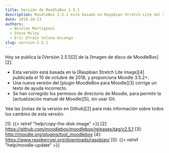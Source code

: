 ```yaml
---
title: Versión de MoodleBox 2.5.1
description: MoodleBox 2.5.1 está basado en Raspbian Stretch Lite del 9 de octubre de 2018. Permite actualizar Moodle manualmente.
date: 2018-10-13
authors:
  - Nicolas Martignoni
  - Steve Miley
  - Eric Efrain Solano-Uscanga
slug: version-2.5.1
---
```


Hoy se publica la [Versión 2.5.1][2] de la [Imagen de disco de MoodleBox][2].

  - Esta versión está basada en la [Raspbian Stretch Lite image][4] publicada el 10 de octubre de 2018, y proporciona Moodle 3.5.2+.
  - Una nueva versión del [plugin MoodleBox para Moodle][3] corrige un texto de ayuda incorrecto.
  - Se han corregido los permisos de directorio de Moodle, para permitir la [actualización manual de Moodle][5], sin usar Git.

Vea las [notas de la versión en Github][2] para más información sobre todos los cambios de esta versión.

 [1]: {{< relref "help/copy-the-disk-image" >}}
 [2]: https://github.com/moodlebox/moodlebox/releases/tag/v2.5.1
 [3]: http://moodle.org/plugins/tool_moodlebox
 [4]: https://www.raspberrypi.org/downloads/raspbian/
 [5]: {{< relref "help/moodle-update" >}}
